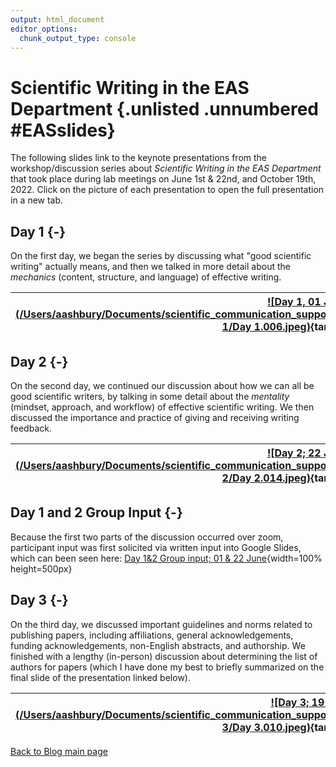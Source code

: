 ```yaml
---
output: html_document
editor_options:
  chunk_output_type: console
---
```





# Scientific Writing in the EAS Department {.unlisted .unnumbered #EASslides}

The following slides link to the keynote presentations from the workshop/discussion series about *Scientific Writing in the EAS Department* that took place during lab meetings on June 1st & 22nd, and October 19th, 2022. Click on the picture of each presentation to open the full presentation in a new tab.


## Day 1 {-}

On the first day, we began the series by discussing what "good scientific writing" actually means, and then we talked in more detail about the *mechanics* (content, structure, and language) of effective writing.

| [![Day 1, 01 June](/Users/aashbury/Documents/scientific_communication_support_website/vignettes/7_Blog_5_Sci_Writ_EAS_series/Day 1/Day 1.006.jpeg)](https://github.com/ekopter/scientific_communication_support_website/blob/main/pdfs/Sci_Writ_EAS_series/Day_1.pdf){target="_blank"} |
|-|

## Day 2 {-}

On the second day, we continued our discussion about how we can all be good scientific writers, by talking in some detail about the *mentality* (mindset, approach, and workflow) of effective scientific writing. We then discussed the importance and practice of giving and receiving writing feedback.

| [![Day 2; 22 June](/Users/aashbury/Documents/scientific_communication_support_website/vignettes/7_Blog_5_Sci_Writ_EAS_series/Day 2/Day 2.014.jpeg)](https://github.com/ekopter/scientific_communication_support_website/blob/main/pdfs/Sci_Writ_EAS_series/Day_2.pdf){target="_blank"} |
|-|

## Day 1 and 2 Group Input {-}

Because the first two parts of the discussion occurred over zoom, participant input was first solicited via written input into Google Slides, which can been seen here: [Day 1&2 Group input; 01 & 22 June](https://github.com/ekopter/scientific_communication_support_website/blob/main/pdfs/Sci_Writ_EAS_series/Day_1_group_input.pdf){width=100% height=500px}

## Day 3 {-}

On the third day, we discussed important guidelines and norms related to publishing papers, including affiliations, general acknowledgements, funding acknowledgements, non-English abstracts, and authorship. We finished with a lengthy (in-person) discussion about determining the list of authors for papers (which I have done my best to briefly summarized on the final slide of the presentation linked below).

| [![Day 3; 19 Oct](/Users/aashbury/Documents/scientific_communication_support_website/vignettes/7_Blog_5_Sci_Writ_EAS_series/Day 3/Day 3.010.jpeg)](https://github.com/ekopter/scientific_communication_support_website/blob/main/pdfs/Sci_Writ_EAS_series/Day_3.pdf){target="_blank"}|
|-|

[Back to Blog main page](#blog_main)
